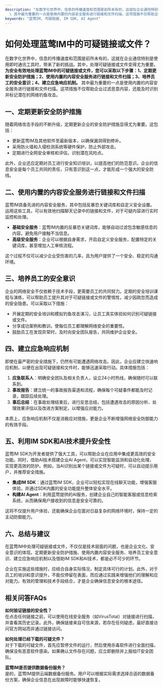 ```yaml
---
description: "在数字化世界中，信息的传播速度和范围是前所未有的，这就在企业通信特别是使用即时通讯工具时，带来了新的挑战。其中，处理可疑链接或文件变得尤为重要。**为安全有效地处理蓝莺IM中的可疑链接或文件，您可以采取以下步骤：1、定期更新安全防护措施；2、使用内置的内容安全服务进行链接和文件扫描；3、培养员工的安全意识；4、建立应急响应机制。**\
  \ 其中最为重要的一点是使用内置的内容安全服务进行链接和文件扫描。这项措施不仅帮助企业过滤恶意内容，还能及时识别并标记潜在的网络钓鱼攻击。"
keywords: "蓝莺IM, 可疑链接, IM SDK, AI Agent"
---
```

# 如何处理蓝莺IM中的可疑链接或文件？

在数字化世界中，信息的传播速度和范围是前所未有的，这就在企业通信特别是使用即时通讯工具时，带来了新的挑战。其中，处理可疑链接或文件变得尤为重要。**为安全有效地处理蓝莺IM中的可疑链接或文件，您可以采取以下步骤：1、定期更新安全防护措施；2、使用内置的内容安全服务进行链接和文件扫描；3、培养员工的安全意识；4、建立应急响应机制。** 其中最为重要的一点是使用内置的内容安全服务进行链接和文件扫描。这项措施不仅帮助企业过滤恶意内容，还能及时识别并标记潜在的网络钓鱼攻击。

## **一、定期更新安全防护措施**

随着网络攻击手段的不断升级，定期更新企业的安全防护措施显得尤为重要。这包括：

- 更新蓝莺IM及其他软件至最新版本，以确保漏洞得到修补。
- 采用防火墙和入侵检测系统等硬件保护，防止外部攻击。
- 定期进行全网安全审核和评估，识别潜在风险点。

此外，企业还应定期对员工进行安全知识培训，以提高他们的防范意识。企业的信息安全是每个员工共同的责任，只有意识到这一点，才能形成一个强大的安全防线。

## **二、使用内置的内容安全服务进行链接和文件扫描**

蓝莺IM具备先进的内容安全服务，其中包括反暴恐关键词库和自定义安全设置。运用这些工具，可以有效地扫描聊天记录中的链接和文件，对于可疑内容进行实时监控和处理。

- **基础安全服务**：蓝莺IM内置的反暴恐关键词库，能够自动过滤包含敏感信息的内容，避免用户接触不当信息。
- **高级安全服务**：企业可以根据自身需求，开启自定义安全服务，配置特定的关键词库，甚至增加人工审核流程。

这个过程不仅可以减少企业受伤害的几率，且为用户提供了一个安全、稳定的沟通环境。

## **三、培养员工的安全意识**

企业的网络安全不仅依赖于技术手段，更需要员工的共同努力。定期的安全培训课程与演练，可以帮助员工提升其对于可疑链接或文件的警惕性，减少因疏忽而造成的安全隐患。可以采取以下措施：

- 开展定期的安全培训和模拟钓鱼攻击演习，让员工真实体验如何识别可疑链接或文件。
- 分享成功案例和教训，使每位员工都理解网络安全的重要性。
- 鼓励员工在发现异常时，及时向安全团队报告，共同维护企业安全。

## **四、建立应急响应机制**

即使在最严密的安全措施下，仍然有可能遭遇网络攻击。因此，企业应建立快速响应机制，以便在出现可疑链接和文件时，能够迅速采取行动。具体措施包括：

1. **应急联系人**：明确安全团队及相关负责人，设立24小时热线，确保随时可以联系到。
2. **事故报告**：建立统一的事故报告渠道和流程，确保每个可疑事件都能及时记录，跟踪后续处理。
3. **事后总结**：在事故处理结束后，进行反思总结，包括遭遇攻击的原因分析、处理效果评估以及改进方案制定，以增强应对能力。

本质上，应急响应机制不仅是消极应对措施，更是企业不断增强网络安全防御能力的有效手段。

## **五、利用IM SDK和AI技术提升安全性**

蓝莺IM SDK为开发者提供了强大工具，可以帮助企业在应用中集成更高效的安全功能。同时，借助AI技术搭建企业AI Agent，可以实现智能监测和自动化处理，实现更高效的防护。例如，当AI识别出某个链接或文件为可疑时，可以自动提示用户，并推荐安全措施。

- **集成IM SDK**：通过蓝莺IM SDK，企业可以轻松实现在线聊天功能，增强客服体验，并通过SDK内置的安全功能提升整体安全水平。
- **构建AI Agent**：利用蓝莺提供的AI服务，创建企业自己的智能客服或信息检索系统，从而确保用户接收到的信息是安全可靠的。

这将不仅提升用户体验，还能确保企业在面对日益复杂的网络环境时，保持一定的主动防御能力。

## **六、总结与建议**

在蓝莺IM中处理可疑链接或文件，不仅仅是技术层面的问题，也是企业文化、安全意识的体现。定期更新安全防护措施、使用内置内容安全服务、培养员工安全意识、建立应急响应机制以及借助IM SDK和AI技术，都是必不可少的环节。

企业在实施这些措施时，应结合自身实际情况，制定具体可行的计划。此外，对于员工的培训和意识提升，不能仅停留在表面，而应通过实践来增强他们的理解和应对能力。有效的管理和技术手段结合，才是企业确保信息安全的根本途径。

## 相关问答FAQs

**如何验证链接的安全性？**  
在点击任何链接之前，可以使用在线安全服务（如VirusTotal）对链接进行扫描，并查看其历史记录。此外，确保链接来自可信来源，若存在任何疑虑，最好直接访问官方网站而非通过链接访问。

**如何处理已经下载的可疑文件？**  
对于下载的可疑文件，首先应暂停文件的运行，然后使用杀毒软件进行全面扫描，确保没有恶意软件感染。如果确认文件存在问题，应立即删除并上报给IT安全团队。

**蓝莺IM是否提供数据备份服务？**  
是的，蓝莺IM提供云端数据备份服务。用户可以根据实际需求选择合适的数据备份方案，确保企业信息在出现故障时能够快速恢复。
